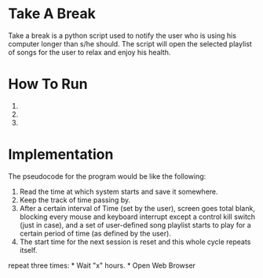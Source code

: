 Take A Break
============

Take a break is a python script used to notify the user who is using his computer longer than s/he should.  The script will open the selected playlist of songs for the user to relax and enjoy his health.

How To Run
==========

1. 
2. 
3.


Implementation
==============
The pseudocode for the program would be like the following:

1. Read the time at which system starts and save it somewhere.
2. Keep the track of time passing by.
3. After a certain interval of Time (set by the user), screen goes total blank, blocking every mouse and keyboard interrupt except a control kill switch (just in case), and a set of user-defined song playlist starts to play for a certain period of time (as defined by the user).
4. The start time for the next session is reset and this whole cycle repeats itself.


repeat three times:
	* Wait "x" hours.
	* Open Web Browser

